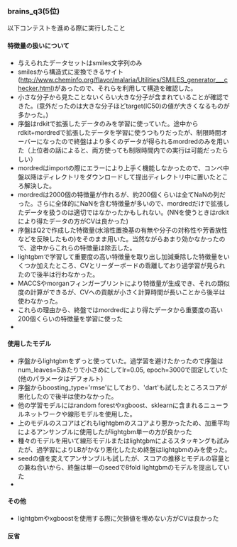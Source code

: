 ### brains_q3(5位)
以下コンテストを進める際に実行したこと

#### 特徴量の扱いについて
* 与えられたデータセットはsmiles文字列のみ
* smilesから構造式に変換できるサイト(http://www.cheminfo.org/flavor/malaria/Utilities/SMILES_generator___checker.html)があったので、それらを利用して構造を確認した。
* 小さな分子から見たことないくらい大きな分子が含まれていることが確認できた。(意外だったのは大きな分子ほどtarget(IC50)の値が大きくなるものが多かった。)
* 序盤はrdkitで拡張したデータのみを学習に使っていた。途中からrdkit+mordredで拡張したデータを学習に使うつもりだったが、制限時間オーバーになったので終盤はより多くのデータが得られるmordredのみを用いた（上位者の話によると、両方使っても制限時間内での実行は可能だったらしい）
* mordredはimportの際にエラーにより上手く機能しなかったので、コンペ中盤以降はディレクトリをダウンロードして提出ディレクトリ中に置いたところ解決した。
* mordredは2000個の特徴量が作れるが、約200個くらいは全てNaNの列だった。さらに全体的にNaNを含む特徴量が多いので、mordredだけで拡張したデータを扱うのは適切ではなかったかもしれない。(NNを使うときはrdkitにより得たデータの方がCVは良かった)
* 序盤はQ2で作成した特徴量(水溶性置換基の有無や分子の対称性や芳香族性などを反映したもの)をそのまま用いた。当然ながらあまり効かなかったので、途中からこれらの特徴量は除去した。
* lightgbmで学習して重要度の高い特徴量を取り出し加減乗除した特徴量をいくつか加えたところ、CVとリーダーボードの乖離しており過学習が見られたので後半は行わなかった。
* MACCSやmorganフィンガープリントにより特徴量が生成でき、それの類似度の計算ができるが、CVへの貢献が小さく計算時間が長いことから後半は使わなかった。
* これらの理由から、終盤ではmordredにより得たデータから重要度の高い200個くらいの特徴量を学習に使った
* 

#### 使用したモデル
* 序盤からlightgbmをずっと使っていた。過学習を避けたかったので序盤はnum_leaves=5あたりで小さめにしてlr=0.05, epoch=3000で固定していた(他のパラメータはデフォルト)
* 序盤からboosting_type='rmse'にしており、'dart'も試したところスコアが悪化したので後半は使わなかった。
* 他の学習モデルにはrandom forestやxgboost、sklearnに含まれるニューラルネットワークや線形モデルを使用した。
* 上のモデルのスコアはどれもlightgbmのスコアより悪かったため、加重平均によるアンサンブルに使用したがlightgbm単一の方が良かった
* 種々のモデルを用いて線形モデルまたはlightgbmによるスタッキングも試みたが、過学習によりLBがかなり悪化したため終盤はlightgbmのみを使った。
* seedの値を変えてアンサンブルも試したが、スコアの推移とモデルの容量との兼ね合いから、終盤は単一のseedで8fold lightgbmのモデルを提出していた
* 

#### その他
* lightgbmやxgboostを使用する際に欠損値を埋めない方がCVは良かった


####  反省